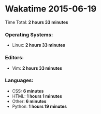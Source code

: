 # Wakatime 2015-06-19

Time Total: **2 hours 33 minutes**

### Operating Systems:
- Linux: **2 hours 33 minutes** 

### Editors:
- Vim: **2 hours 33 minutes** 

### Languages:
- CSS: **6 minutes** 
- HTML: **1 hours 1 minutes** 
- Other: **6 minutes** 
- Python: **1 hours 19 minutes** 

